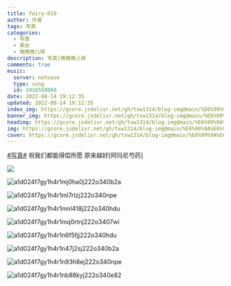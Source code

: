 ```yaml
---
title: fairy-010
author: 作者
tags: 写真
categories: 
  - 写真
  - 美女
  - 晚晚晚儿呀
description: 写真|晚晚晚儿呀
comments: true
music:
  server: netease
  type: song
  id: 1916550868
date: 2022-08-14 19:12:35
updated: 2022-08-14 19:12:35
index_img: https://gcore.jsdelivr.net/gh/txw1314/blog-img@main/%E6%99%9A%E6%99%9A%E6%99%9A%E5%84%BF%E5%91%80/202208141914843.jpg
banner_img: https://gcore.jsdelivr.net/gh/txw1314/blog-img@main/%E6%99%9A%E6%99%9A%E6%99%9A%E5%84%BF%E5%91%80/202208141914843.jpg
headimg: https://gcore.jsdelivr.net/gh/txw1314/blog-img@main/%E6%99%9A%E6%99%9A%E6%99%9A%E5%84%BF%E5%91%80/202208141914843.jpg
img: https://gcore.jsdelivr.net/gh/txw1314/blog-img@main/%E6%99%9A%E6%99%9A%E6%99%9A%E5%84%BF%E5%91%80/202208141914843.jpg
cover: https://gcore.jsdelivr.net/gh/txw1314/blog-img@main/%E6%99%9A%E6%99%9A%E6%99%9A%E5%84%BF%E5%91%80/202208141914843.jpg
---
```


[#写真#](https://s.weibo.com/weibo?q=%23写真%23) 祝我们都能得偿所愿 原来越好[阿玛尼芍药] 

![](https://gcore.jsdelivr.net/gh/txw1314/blog-img@main/%E6%99%9A%E6%99%9A%E6%99%9A%E5%84%BF%E5%91%80/202208141914840.jpg)

![a1d024f7gy1h4r1mj0ha0j222o340b2a](https://gcore.jsdelivr.net/gh/txw1314/blog-img@main/%E6%99%9A%E6%99%9A%E6%99%9A%E5%84%BF%E5%91%80/202208141914842.jpg)

![a1d024f7gy1h4r1ml7rlzj222o340npe](https://gcore.jsdelivr.net/gh/txw1314/blog-img@main/%E6%99%9A%E6%99%9A%E6%99%9A%E5%84%BF%E5%91%80/202208141914843.jpg)

![a1d024f7gy1h4r1mnl418j222o340hdu](https://gcore.jsdelivr.net/gh/txw1314/blog-img@main/%E6%99%9A%E6%99%9A%E6%99%9A%E5%84%BF%E5%91%80/202208141914844.jpg)

![a1d024f7gy1h4r1mq0rtnj222o3407wi](https://gcore.jsdelivr.net/gh/txw1314/blog-img@main/%E6%99%9A%E6%99%9A%E6%99%9A%E5%84%BF%E5%91%80/202208141914845.jpg)

![a1d024f7gy1h4r1n6f5fjj222o340hdu](https://gcore.jsdelivr.net/gh/txw1314/blog-img@main/%E6%99%9A%E6%99%9A%E6%99%9A%E5%84%BF%E5%91%80/202208141914846.jpg)

![a1d024f7gy1h4r1n47j2sj222o340b2a](https://gcore.jsdelivr.net/gh/txw1314/blog-img@main/%E6%99%9A%E6%99%9A%E6%99%9A%E5%84%BF%E5%91%80/202208141914847.jpg)

![a1d024f7gy1h4r1n93h8ej222o340npe](https://gcore.jsdelivr.net/gh/txw1314/blog-img@main/%E6%99%9A%E6%99%9A%E6%99%9A%E5%84%BF%E5%91%80/202208141914848.jpg)

![a1d024f7gy1h4r1nb88kyj222o340e82](https://gcore.jsdelivr.net/gh/txw1314/blog-img@main/%E6%99%9A%E6%99%9A%E6%99%9A%E5%84%BF%E5%91%80/202208141914849.jpg)

